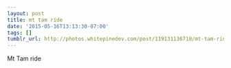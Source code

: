 ```yaml
---
layout: post
title: mt tam ride
date: '2015-05-16T13:13:30-07:00'
tags: []
tumblr_url: http://photos.whitepinedev.com/post/119131136718/mt-tam-ride
---
```

Mt Tam  ride
